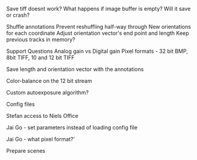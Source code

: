 Save tiff doesnt work?
	What happens if image buffer is empty? Will it save or crash?

Shuffle annotations
	Prevent reshuffling half-way through
	New orientations for each coordinate
	Adjust orientation vector's  end point and length
	Keep previous tracks in memory? 

Support Questions
	Analog gain vs Digital gain
	Pixel formats - 32 bit BMP, 8bit TIFF, 10 and 12 bit TIFF

Save length and orientation vector with the annotations

Color-balance on the 12 bit stream

Custom autoexposure algorithm? 
 
Config files

Stefan access to Niels Office

Jai Go - set parameters instead of loading config file

Jai Go - what pixel format?'

Prepare scenes

